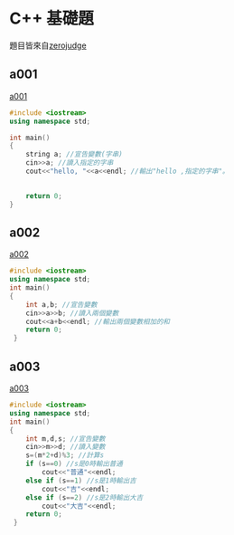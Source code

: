 # C++ 基礎題

題目皆來自[zerojudge](https://zerojudge.tw)

## a001
[a001](https://zerojudge.tw/ShowProblem?problemid=a001)

```cpp
#include <iostream>
using namespace std;

int main()
{
	string a; //宣告變數(字串)
	cin>>a; //讀入指定的字串 
	cout<<"hello, "<<a<<endl; //輸出"hello ,指定的字串"。

	
	return 0;
}
```
## a002
[a002](https://zerojudge.tw/ShowProblem?problemid=a002)

```cpp
#include <iostream>
using namespace std;
int main()
{
	int a,b; //宣告變數
	cin>>a>>b; //讀入兩個變數
	cout<<a+b<<endl; //輸出兩個變數相加的和
	return 0;
 }
 ```

## a003
[a003](https://zerojudge.tw/ShowProblem?problemid=a003)

```cpp
#include <iostream>
using namespace std;
int main()
{
	int m,d,s; //宣告變數
	cin>>m>>d; //讀入變數
	s=(m*2+d)%3; //計算s
	if (s==0) //s是0時輸出普通
		cout<<"普通"<<endl;
	else if (s==1) //s是1時輸出吉
		cout<<"吉"<<endl;
	else if (s==2) //s是2時輸出大吉
		cout<<"大吉"<<endl;	
	return 0;
 }
